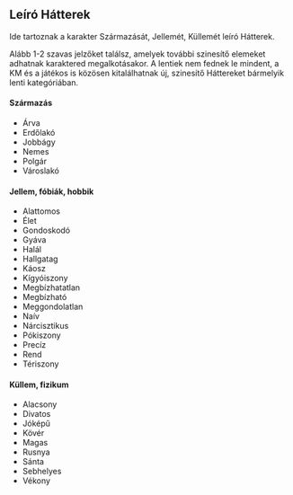 ##  Leíró Hátterek

Ide tartoznak a karakter Származását, Jellemét, Küllemét leíró Hátterek.

<!-- tag: szarmazas__jellem__kullem__hatter -->

Alább 1-2 szavas jelzőket találsz, amelyek további szinesítő elemeket adhatnak karaktered megalkotásakor. A lentiek nem fednek le mindent, a KM és a játékos is közösen kitalálhatnak új, szinesítő Háttereket bármelyik lenti kategóriában.

#### Származás

- Árva
- Erdőlakó
- Jobbágy
- Nemes
- Polgár
- Városlakó


#### Jellem, fóbiák, hobbik

- Alattomos
- Élet
- Gondoskodó
- Gyáva
- Halál
- Hallgatag
- Káosz
- Kígyóiszony
- Megbízhatatlan
- Megbízható
- Meggondolatlan
- Naív
- Nárcisztikus
- Pókiszony
- Precíz
- Rend
- Tériszony


#### Küllem, fizikum

- Alacsony
- Divatos
- Jóképű
- Kövér
- Magas
- Rusnya
- Sánta
- Sebhelyes
- Vékony
